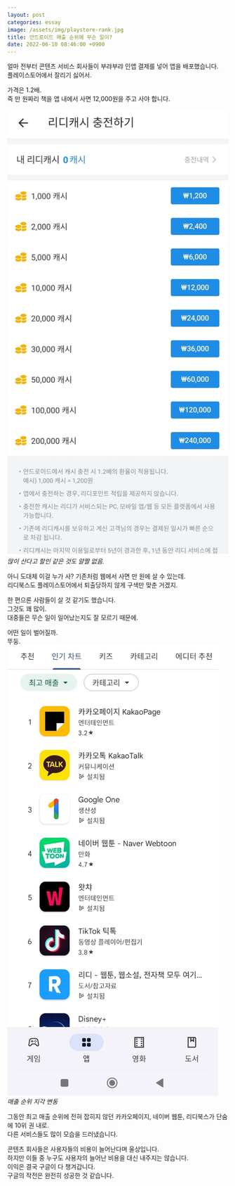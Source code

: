 ```yaml
---
layout: post
categories: essay
image: /assets/img/playstore-rank.jpg
title: 안드로이드 매출 순위에 무슨 일이?
date: 2022-06-10 08:46:00 +0900
---
```


얼마 전부터 콘텐츠 서비스 회사들이 부랴부랴 인앱 결제를 넣어 앱을 배포했습니다.  
플레이스토어에서 잘리기 싫어서.

가격은 1.2배.  
즉 만 원짜리 책을 앱 내에서 사면 12,000원을 주고 사야 합니다.  

![리디북스 리디캐시](/assets/img/ridicash.jpg)  
*많이 산다고 할인 같은 것도 얄짤 없음.*

아니 도대체 이걸 누가 사? 기존처럼 웹에서 사면 만 원에 살 수 있는데.  
리디북스도 플레이스토어에서 퇴출당하지 않게 구색만 맞춘 거겠지.

한 편으론 사람들이 살 것 같기도 했습니다.  
그것도 꽤 많이.  
대중들은 무슨 일이 일어났는지도 잘 모르기 때문에.

어떤 일이 벌어질까.  
뚜둥.  
![플레이스토어 매출 순위](/assets/img/playstore-rank.jpg)  
*매출 순위 지각 변동*

그동안 최고 매출 순위에 전혀 잡히지 않던 카카오페이지, 네이버 웹툰, 리디북스가 단숨에 10위 권 내로.  
다른 서비스들도 많이 모습을 드러냈습니다.

콘텐츠 회사들은 사용자들의 비용이 늘어난다며 울상입니다.  
하지만 이들 중 누구도 사용자의 늘어난 비용을 대신 내주지는 않습니다.  
이익은 결국 구글이 다 챙겨갑니다.  
구글의 작전은 완전히 성공한 것 같습니다.